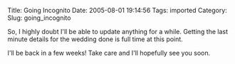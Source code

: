 Title: Going Incognito
Date: 2005-08-01 19:14:56
Tags: imported
Category: 
Slug: going_incognito

So, I highly doubt I'll be able to update anything for a while.  Getting the last minute details for the wedding done is full time at this point. 

I'll be back in a few weeks!  Take care and I'll hopefully see you soon.
